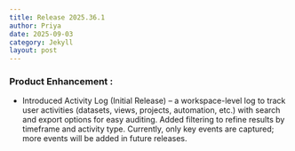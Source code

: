 ```yaml
---
title: Release 2025.36.1
author: Priya
date: 2025-09-03
category: Jekyll
layout: post
---
```

### Product Enhancement :

* Introduced Activity Log (Initial Release) – a workspace-level log to track user activities (datasets, views, projects, automation, etc.) with search and export options for easy auditing. Added filtering to refine results by timeframe and activity type. Currently, only key events are captured; more events will be added in future releases.

